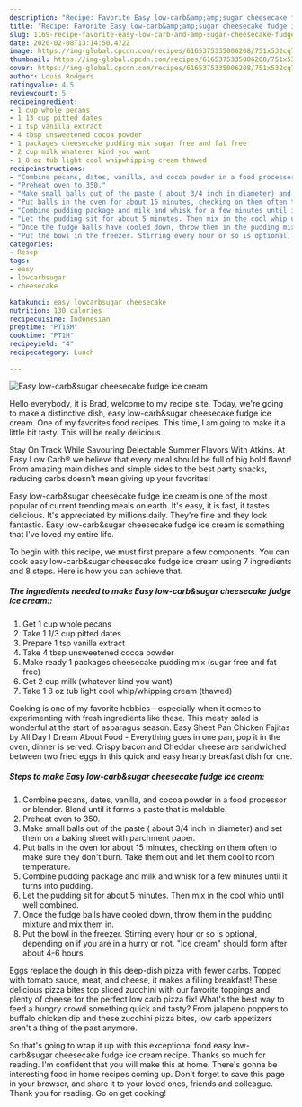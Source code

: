 ```yaml
---
description: "Recipe: Favorite Easy low-carb&amp;amp;sugar cheesecake fudge ice cream"
title: "Recipe: Favorite Easy low-carb&amp;amp;sugar cheesecake fudge ice cream"
slug: 1169-recipe-favorite-easy-low-carb-and-amp-sugar-cheesecake-fudge-ice-cream
date: 2020-02-08T13:14:50.472Z
image: https://img-global.cpcdn.com/recipes/6165375335006208/751x532cq70/easy-low-carbsugar-cheesecake-fudge-ice-cream-recipe-main-photo.jpg
thumbnail: https://img-global.cpcdn.com/recipes/6165375335006208/751x532cq70/easy-low-carbsugar-cheesecake-fudge-ice-cream-recipe-main-photo.jpg
cover: https://img-global.cpcdn.com/recipes/6165375335006208/751x532cq70/easy-low-carbsugar-cheesecake-fudge-ice-cream-recipe-main-photo.jpg
author: Louis Rodgers
ratingvalue: 4.5
reviewcount: 5
recipeingredient:
- 1 cup whole pecans
- 1 13 cup pitted dates
- 1 tsp vanilla extract
- 4 tbsp unsweetened cocoa powder
- 1 packages cheesecake pudding mix sugar free and fat free
- 2 cup milk whatever kind you want
- 1 8 oz tub light cool whipwhipping cream thawed
recipeinstructions:
- "Combine pecans, dates, vanilla, and cocoa powder in a food processor or blender. Blend until it forms a paste that is moldable."
- "Preheat oven to 350."
- "Make small balls out of the paste ( about 3/4 inch in diameter) and set them on a baking sheet with parchment paper."
- "Put balls in the oven for about 15 minutes, checking on them often to make sure they don&#39;t burn. Take them out and let them cool to room temperature."
- "Combine pudding package and milk and whisk for a few minutes until it turns into pudding."
- "Let the pudding sit for about 5 minutes. Then mix in the cool whip until well combined."
- "Once the fudge balls have cooled down, throw them in the pudding mixture and mix them in."
- "Put the bowl in the freezer. Stirring every hour or so is optional, depending on if you are in a hurry or not. &#34;Ice cream&#34; should form after about 4-6 hours."
categories:
- Resep
tags:
- easy
- lowcarbsugar
- cheesecake

katakunci: easy lowcarbsugar cheesecake
nutrition: 130 calories
recipecuisine: Indonesian
preptime: "PT15M"
cooktime: "PT1H"
recipeyield: "4"
recipecategory: Lunch

---
```



![Easy low-carb&amp;sugar cheesecake fudge ice cream](https://img-global.cpcdn.com/recipes/6165375335006208/751x532cq70/easy-low-carbsugar-cheesecake-fudge-ice-cream-recipe-main-photo.jpg)

Hello everybody, it is Brad, welcome to my recipe site. Today, we're going to make a distinctive dish, easy low-carb&amp;sugar cheesecake fudge ice cream. One of my favorites food recipes. This time, I am going to make it a little bit tasty. This will be really delicious.

Stay On Track While Savouring Delectable Summer Flavors With Atkins. At Easy Low Carb® we believe that every meal should be full of big bold flavor! From amazing main dishes and simple sides to the best party snacks, reducing carbs doesn&#39;t mean giving up your favorites!

Easy low-carb&amp;sugar cheesecake fudge ice cream is one of the most popular of current trending meals on earth. It's easy, it is fast, it tastes delicious. It's appreciated by millions daily. They're fine and they look fantastic. Easy low-carb&amp;sugar cheesecake fudge ice cream is something that I've loved my entire life.


To begin with this recipe, we must first prepare a few components. You can cook easy low-carb&amp;sugar cheesecake fudge ice cream using 7 ingredients and 8 steps. Here is how you can achieve that.

##### The ingredients needed to make Easy low-carb&amp;sugar cheesecake fudge ice cream::

1. Get 1 cup whole pecans
1. Take 1 1/3 cup pitted dates
1. Prepare 1 tsp vanilla extract
1. Take 4 tbsp unsweetened cocoa powder
1. Make ready 1 packages cheesecake pudding mix (sugar free and fat free)
1. Get 2 cup milk (whatever kind you want)
1. Take 1 8 oz tub light cool whip/whipping cream (thawed)


Cooking is one of my favorite hobbies—especially when it comes to experimenting with fresh ingredients like these. This meaty salad is wonderful at the start of asparagus season. Easy Sheet Pan Chicken Fajitas by All Day I Dream About Food - Everything goes in one pan, pop it in the oven, dinner is served. Crispy bacon and Cheddar cheese are sandwiched between two fried eggs in this quick and easy hearty breakfast dish for one. 

##### Steps to make Easy low-carb&amp;sugar cheesecake fudge ice cream:

1. Combine pecans, dates, vanilla, and cocoa powder in a food processor or blender. Blend until it forms a paste that is moldable.
1. Preheat oven to 350.
1. Make small balls out of the paste ( about 3/4 inch in diameter) and set them on a baking sheet with parchment paper.
1. Put balls in the oven for about 15 minutes, checking on them often to make sure they don&#39;t burn. Take them out and let them cool to room temperature.
1. Combine pudding package and milk and whisk for a few minutes until it turns into pudding.
1. Let the pudding sit for about 5 minutes. Then mix in the cool whip until well combined.
1. Once the fudge balls have cooled down, throw them in the pudding mixture and mix them in.
1. Put the bowl in the freezer. Stirring every hour or so is optional, depending on if you are in a hurry or not. &#34;Ice cream&#34; should form after about 4-6 hours.


Eggs replace the dough in this deep-dish pizza with fewer carbs. Topped with tomato sauce, meat, and cheese, it makes a filling breakfast! These delicious pizza bites top sliced zucchini with our favorite toppings and plenty of cheese for the perfect low carb pizza fix! What&#39;s the best way to feed a hungry crowd something quick and tasty? From jalapeno poppers to buffalo chicken dip and these zucchini pizza bites, low carb appetizers aren&#39;t a thing of the past anymore. 

So that's going to wrap it up with this exceptional food easy low-carb&amp;sugar cheesecake fudge ice cream recipe. Thanks so much for reading. I'm confident that you will make this at home. There's gonna be interesting food in home recipes coming up. Don't forget to save this page in your browser, and share it to your loved ones, friends and colleague. Thank you for reading. Go on get cooking!

